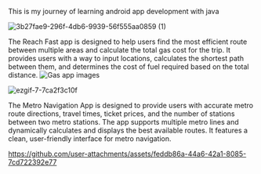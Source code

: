This is my journey of learning android app development with java

![3b27fae9-296f-4db6-9939-56f555aa0859 (1)](https://github.com/user-attachments/assets/d27979e0-eb38-43f9-b851-dbafd167b202)

The Reach Fast app is designed to help users find the most efficient route between multiple areas and calculate the total gas cost for the trip. It provides users with a way to input locations,
calculates the shortest path between them, and determines the cost of fuel required based on the total distance.
![Gas app images](https://github.com/user-attachments/assets/08a7841f-bc88-472c-878e-1afa92028bc8)

![ezgif-7-7ca2f3c10f](https://github.com/user-attachments/assets/c0bebc71-0711-4d6f-ae21-2116c92efeb2)

The Metro Navigation App is designed to provide users with accurate metro route directions, travel times, ticket prices, and the number of stations between two metro stations.
The app supports multiple metro lines and dynamically calculates and displays the best available routes. It features a clean, user-friendly interface for metro navigation.

https://github.com/user-attachments/assets/feddb86a-44a6-42a1-8085-7cd722392e77




